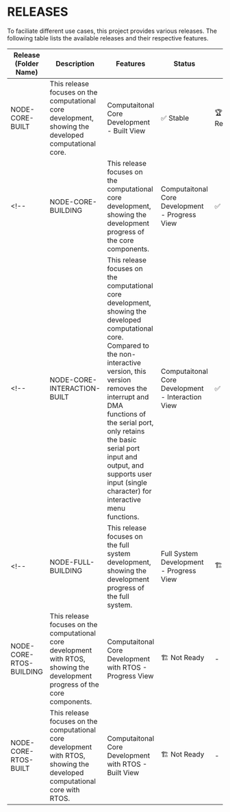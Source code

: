 # RELEASES

To faciliate different use cases, this project provides various releases. The following table lists the available releases and their respective features.

| Release (Folder Name) | Description | Features | Status | Notes |
| ------- | ----------- | -------- | ------ | ----- |
| NODE-CORE-BUILT| This release focuses on the computational core development, showing the developed computational core. | Computaitonal Core Development - Built View | ✅ Stable | 🏆 Recommended |
<!-- | NODE-CORE-BUILDING| This release focuses on the computational core development, showing the development progress of the core components. | Computaitonal Core Development - Progress View | ✅ Ready | Theoretically equivalent to NODE-CORE-BUILT, but not fully tested. | -->
<!-- | NODE-CORE-INTERACTION-BUILT| This release focuses on the computational core development, showing the developed computational core. Compared to the non-interactive version, this version removes the interrupt and DMA functions of the serial port, only retains the basic serial port input and output, and supports user input (single character) for interactive menu functions. | Computaitonal Core Development - Interaction View | ✅ Stable | 🏆 Recommended | -->
<!-- | NODE-FULL-BUILDING| This release focuses on the full system development, showing the development progress of the full system. | Full System Development - Progress View | 🏗️ Not Ready | - |
| NODE-CORE-RTOS-BUILDING| This release focuses on the computational core development with RTOS, showing the development progress of the core components. | Computaitonal Core Development with RTOS - Progress View | 🏗️ Not Ready | - |
| NODE-CORE-RTOS-BUILT| This release focuses on the computational core development with RTOS, showing the developed computational core with RTOS. | Computaitonal Core Development with RTOS - Built View | 🏗️ Not Ready | - | -->